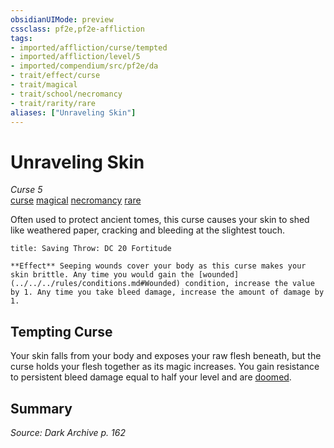 ```yaml
---
obsidianUIMode: preview
cssclass: pf2e,pf2e-affliction
tags:
- imported/affliction/curse/tempted
- imported/affliction/level/5
- imported/compendium/src/pf2e/da
- trait/effect/curse
- trait/magical
- trait/school/necromancy
- trait/rarity/rare
aliases: ["Unraveling Skin"]
---
```

# Unraveling Skin
*Curse 5*  
[curse](curse.md)  [magical](magical.md)  [necromancy](necromancy.md)  [rare](rare.md)  

Often used to protect ancient tomes, this curse causes your skin to shed like weathered paper, cracking and bleeding at the slightest touch.

```ad-inline-affliction
title: Saving Throw: DC 20 Fortitude

**Effect** Seeping wounds cover your body as this curse makes your skin brittle. Any time you would gain the [wounded](../../../rules/conditions.md#Wounded) condition, increase the value by 1. Any time you take bleed damage, increase the amount of damage by 1.
```

## Tempting Curse

Your skin falls from your body and exposes your raw flesh beneath, but the curse holds your flesh together as its magic increases. You gain resistance to persistent bleed damage equal to half your level and are [doomed](conditions.md#Doomed).

## Summary

*Source: Dark Archive p. 162*
